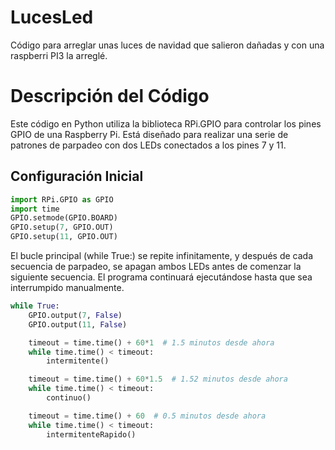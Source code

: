 # LucesLed
Código para arreglar unas luces de navidad que salieron dañadas y con una raspberri PI3 la arreglé.
# Descripción del Código

Este código en Python utiliza la biblioteca RPi.GPIO para controlar los pines GPIO de una Raspberry Pi. Está diseñado para realizar una serie de patrones de parpadeo con dos LEDs conectados a los pines 7 y 11.

## Configuración Inicial

```python
import RPi.GPIO as GPIO
import time
GPIO.setmode(GPIO.BOARD)
GPIO.setup(7, GPIO.OUT)
GPIO.setup(11, GPIO.OUT)
```
El bucle principal (while True:) se repite infinitamente, y después de cada secuencia de parpadeo, se apagan ambos LEDs antes de comenzar la siguiente secuencia. El programa continuará ejecutándose hasta que sea interrumpido manualmente.
```python
while True:
    GPIO.output(7, False)
    GPIO.output(11, False)

    timeout = time.time() + 60*1  # 1.5 minutos desde ahora
    while time.time() < timeout:
        intermitente()

    timeout = time.time() + 60*1.5  # 1.52 minutos desde ahora
    while time.time() < timeout:
        continuo()

    timeout = time.time() + 60  # 0.5 minutos desde ahora
    while time.time() < timeout:
        intermitenteRapido()
```
